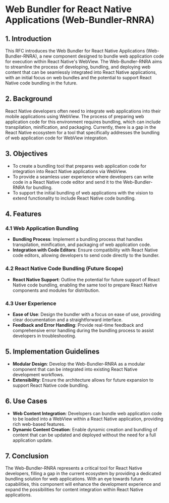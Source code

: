 # Web Bundler for React Native Applications (Web-Bundler-RNRA)

## 1. Introduction

This RFC introduces the Web Bundler for React Native Applications (Web-Bundler-RNRA), a new component designed to bundle web application code for execution within React Native's WebView. The Web-Bundler-RNRA aims to streamline the process of developing, bundling, and deploying web content that can be seamlessly integrated into React Native applications, with an initial focus on web bundles and the potential to support React Native code bundling in the future.

## 2. Background

React Native developers often need to integrate web applications into their mobile applications using WebView. The process of preparing web application code for this environment requires bundling, which can include transpilation, minification, and packaging. Currently, there is a gap in the React Native ecosystem for a tool that specifically addresses the bundling of web application code for WebView integration.

## 3. Objectives

- To create a bundling tool that prepares web application code for integration into React Native applications via WebView.
- To provide a seamless user experience where developers can write code in a React Native code editor and send it to the Web-Bundler-RNRA for bundling.
- To support the initial bundling of web applications with the vision to extend functionality to include React Native code bundling.

## 4. Features

### 4.1 Web Application Bundling

- **Bundling Process**: Implement a bundling process that handles transpilation, minification, and packaging of web application code.
- **Integration with Code Editors**: Ensure compatibility with React Native code editors, allowing developers to send code directly to the bundler.

### 4.2 React Native Code Bundling (Future Scope)

- **React Native Support**: Outline the potential for future support of React Native code bundling, enabling the same tool to prepare React Native components and modules for distribution.

### 4.3 User Experience

- **Ease of Use**: Design the bundler with a focus on ease of use, providing clear documentation and a straightforward interface.
- **Feedback and Error Handling**: Provide real-time feedback and comprehensive error handling during the bundling process to assist developers in troubleshooting.

## 5. Implementation Guidelines

- **Modular Design**: Develop the Web-Bundler-RNRA as a modular component that can be integrated into existing React Native development workflows.
- **Extensibility**: Ensure the architecture allows for future expansion to support React Native code bundling.

## 6. Use Cases

- **Web Content Integration**: Developers can bundle web application code to be loaded into a WebView within a React Native application, providing rich web-based features.
- **Dynamic Content Creation**: Enable dynamic creation and bundling of content that can be updated and deployed without the need for a full application update.

## 7. Conclusion

The Web-Bundler-RNRA represents a critical tool for React Native developers, filling a gap in the current ecosystem by providing a dedicated bundling solution for web applications. With an eye towards future capabilities, this component will enhance the development experience and expand the possibilities for content integration within React Native applications.

